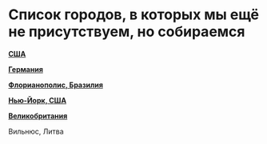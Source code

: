# Список городов, в которых мы ещё не присутствуем, но собираемся

**[США](https://t.me/peredelanoconf_usa)**

**[Германия](https://t.me/peredelanoconf_germany)**

**[Флорианополис, Бразилия](https://t.me/+AbKr3AIXUI1iYjFi)**

**[Нью-Йорк, США](https://t.me/peredelanoconf_ny)**

**[Великобритания](https://t.me/peredelanoconf_uk)**

Вильнюс, Литва